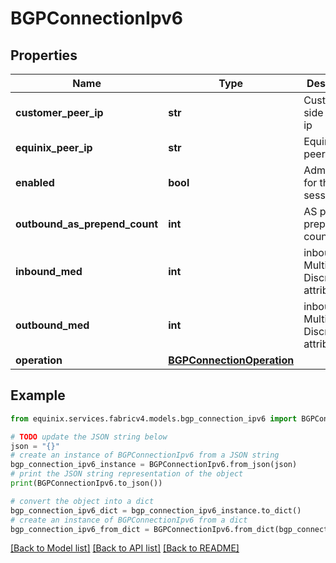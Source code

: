# BGPConnectionIpv6


## Properties

Name | Type | Description | Notes
------------ | ------------- | ------------- | -------------
**customer_peer_ip** | **str** | Customer side peering ip | 
**equinix_peer_ip** | **str** | Equinix side peering ip | [optional] 
**enabled** | **bool** | Admin status for the BGP session | 
**outbound_as_prepend_count** | **int** | AS path prepend count | [optional] 
**inbound_med** | **int** | inbound Multi Exit Discriminator attribute | [optional] 
**outbound_med** | **int** | inbound Multi Exit Discriminator attribute | [optional] 
**operation** | [**BGPConnectionOperation**](BGPConnectionOperation.md) |  | [optional] 

## Example

```python
from equinix.services.fabricv4.models.bgp_connection_ipv6 import BGPConnectionIpv6

# TODO update the JSON string below
json = "{}"
# create an instance of BGPConnectionIpv6 from a JSON string
bgp_connection_ipv6_instance = BGPConnectionIpv6.from_json(json)
# print the JSON string representation of the object
print(BGPConnectionIpv6.to_json())

# convert the object into a dict
bgp_connection_ipv6_dict = bgp_connection_ipv6_instance.to_dict()
# create an instance of BGPConnectionIpv6 from a dict
bgp_connection_ipv6_from_dict = BGPConnectionIpv6.from_dict(bgp_connection_ipv6_dict)
```
[[Back to Model list]](../README.md#documentation-for-models) [[Back to API list]](../README.md#documentation-for-api-endpoints) [[Back to README]](../README.md)


